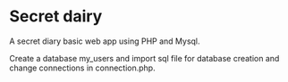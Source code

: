 # Secret dairy
A secret diary basic web app using PHP and Mysql.

Create a database my_users and import sql file for database creation and change connections in connection.php.  
